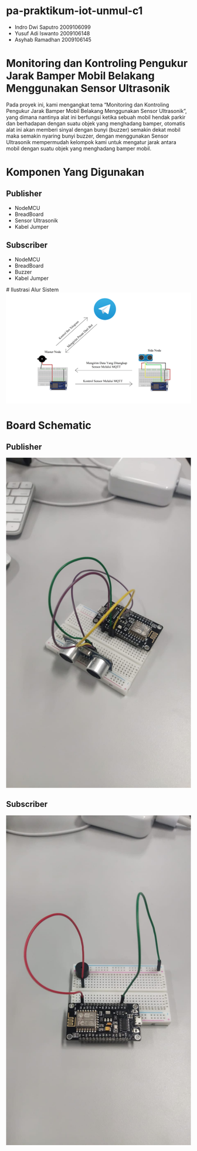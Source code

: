 # pa-praktikum-iot-unmul-c1
<ul>
<li>Indro Dwi Saputro 2009106099
<li>Yusuf Adi Iswanto 2009106148
<li>Asyhab Ramadhan 2009106145
</ul>

# Monitoring dan Kontroling Pengukur Jarak Bamper Mobil Belakang Menggunakan Sensor Ultrasonik
Pada proyek ini, kami mengangkat tema “Monitoring dan Kontroling Pengukur Jarak Bamper Mobil Belakang Menggunakan Sensor Ultrasonik”, yang dimana nantinya alat ini berfungsi ketika sebuah mobil hendak parkir dan berhadapan dengan suatu objek yang menghadang bamper, otomatis alat ini akan memberi sinyal dengan bunyi (buzzer) semakin dekat mobil maka semakin nyaring bunyi buzzer, dengan menggunakan Sensor Ultrasonik mempermudah kelompok kami untuk mengatur jarak antara mobil dengan suatu objek yang menghadang bamper mobil.

# Komponen Yang Digunakan
## Publisher
<ul>
<li>NodeMCU
<li>BreadBoard
<li>Sensor Ultrasonik
<li>Kabel Jumper
</ul>
<h2> Subscriber </h2>
<ul>
<li>NodeMCU
<li>BreadBoard
<li>Buzzer
<li>Kabel Jumper
</ul>
# Ilustrasi Alur Sistem
<img src="image.png" />

# Board Schematic
## Publisher
<img src="pub.jpeg"/>

## Subscriber
<img src="sub.jpeg" />

